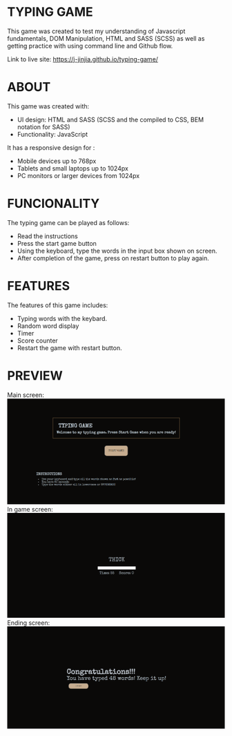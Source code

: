 # TYPING GAME

This game was created to test my understanding of Javascript fundamentals, DOM Manipulation, HTML and SASS (SCSS) as well as getting practice with using command line and Github flow.

Link to live site: https://j-jinjia.github.io/typing-game/

# ABOUT

This game was created with:

- UI design: HTML and SASS (SCSS and the compiled to CSS, BEM notation for SASS)
- Functionality: JavaScript

It has a responsive design for :

- Mobile devices up to 768px
- Tablets and small laptops up to 1024px
- PC monitors or larger devices from 1024px

# FUNCIONALITY

The typing game can be played as follows:

- Read the instructions
- Press the start game button
- Using the keyboard, type the words in the input box shown on screen.
- After completion of the game, press on restart button to play again.

# FEATURES

The features of this game includes:

- Typing words with the keybard.
- Random word display
- Timer
- Score counter
- Restart the game with restart button.

# PREVIEW

Main screen:<br>
![Typing Game Main Screen](./screenshots/typing-game-start.png)
<br>
In game screen:<br>
![Typing Game Ingame Screen](./screenshots/typing-game-ingame.png)
<br>
Ending screen:<br>
![Typing Game End Screen](./screenshots/typing-game-end.png)
<br>
